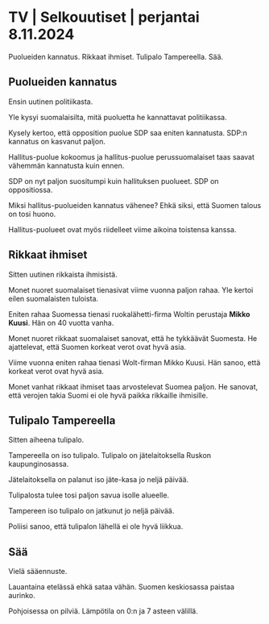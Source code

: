 # TV \| Selkouutiset \| perjantai 8.11.2024

Puolueiden kannatus. Rikkaat ihmiset. Tulipalo Tampereella. Sää.

## Puolueiden kannatus

Ensin uutinen politiikasta.

Yle kysyi suomalaisilta, mitä puoluetta he kannattavat politiikassa.

Kysely kertoo, että opposition puolue SDP saa eniten kannatusta. SDP:n kannatus on kasvanut paljon.

Hallitus-puolue kokoomus ja hallitus-puolue perussuomalaiset taas saavat vähemmän kannatusta kuin ennen.

SDP on nyt paljon suositumpi kuin hallituksen puolueet. SDP on oppositiossa.

Miksi hallitus-puolueiden kannatus vähenee? Ehkä siksi, että Suomen talous on tosi huono.

Hallitus-puolueet ovat myös riidelleet viime aikoina toistensa kanssa.

## Rikkaat ihmiset

Sitten uutinen rikkaista ihmisistä.

Monet nuoret suomalaiset tienasivat viime vuonna paljon rahaa. Yle kertoi eilen suomalaisten tuloista.

Eniten rahaa Suomessa tienasi ruokalähetti-firma Woltin perustaja **Mikko Kuusi**. Hän on 40 vuotta vanha.

Monet nuoret rikkaat suomalaiset sanovat, että he tykkäävät Suomesta. He ajattelevat, että Suomen korkeat verot ovat hyvä asia.

Viime vuonna eniten rahaa tienasi Wolt-firman Mikko Kuusi. Hän sanoo, että korkeat verot ovat hyvä asia.

Monet vanhat rikkaat ihmiset taas arvostelevat Suomea paljon. He sanovat, että verojen takia Suomi ei ole hyvä paikka rikkaille ihmisille.

## Tulipalo Tampereella

Sitten aiheena tulipalo.

Tampereella on iso tulipalo. Tulipalo on jätelaitoksella Ruskon kaupunginosassa.

Jätelaitoksella on palanut iso jäte-kasa jo neljä päivää.

Tulipalosta tulee tosi paljon savua isolle alueelle.

Tampereen iso tulipalo on jatkunut jo neljä päivää.

Poliisi sanoo, että tulipalon lähellä ei ole hyvä liikkua.

## Sää

Vielä sääennuste.

Lauantaina etelässä ehkä sataa vähän. Suomen keskiosassa paistaa aurinko.

Pohjoisessa on pilviä. Lämpötila on 0:n ja 7 asteen välillä.

